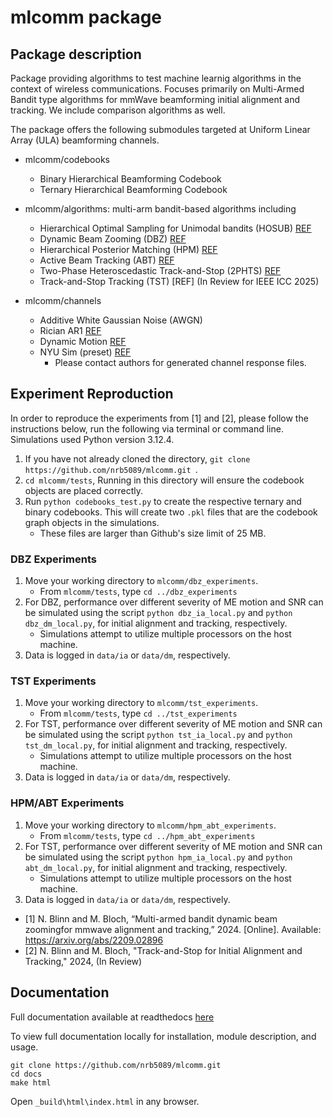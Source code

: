 # mlcomm package

## Package description

Package providing algorithms to test machine learnig algorithms in the context of wireless communications. Focuses primarily on Multi-Armed Bandit type algorithms for mmWave beamforming initial alignment and tracking.  We include comparison algorithms as well.

The package offers the following submodules targeted at Uniform Linear Array (ULA) beamforming channels.  

- mlcomm/codebooks
    - Binary Hierarchical Beamforming Codebook
    - Ternary Hierarchical Beamforming Codebook
    
- mlcomm/algorithms: multi-arm bandit-based algorithms including
    - Hierarchical Optimal Sampling for Unimodal bandits (HOSUB) [REF](https://doi.org/10.1109/ICC42927.2021.9500373)
    - Dynamic Beam Zooming (DBZ) [REF](http://arxiv.org/abs/2209.02896) 
    - Hierarchical Posterior Matching (HPM) [REF](https://doi.org/10.1109/JSAC.2019.2933967)
    - Active Beam Tracking (ABT) [REF](https://doi.org/10.1109/ICC42927.2021.9500601)
    - Two-Phase Heteroscedastic Track-and-Stop (2PHTS) [REF](https://doi.org/10.1109/TWC.2022.3217131)
    - Track-and-Stop Tracking (TST) [REF] (In Review for IEEE ICC 2025)
        
- mlcomm/channels
    - Additive White Gaussian Noise (AWGN) 
    - Rician AR1 [REF](https://doi.org/10.1109/JSAC.2019.2933967)
    - Dynamic Motion [REF](http://arxiv.org/abs/2209.02896)
    - NYU Sim (preset) [REF](https://doi.org/10.1109/ICC.2017.7996792)
        - Please contact authors for generated channel response files.


## Experiment Reproduction

In order to reproduce the experiments from [1] and [2], please follow the instructions below, run the following via terminal or command line.  Simulations used Python version 3.12.4.

1. If you have not already cloned the directory, ```git clone https://github.com/nrb5089/mlcomm.git ```.
2. ```cd mlcomm/tests```, Running in this directory will ensure the codebook objects are placed correctly.
3. Run ```python codebooks_test.py``` to create the respective ternary and binary codebooks. This will create two ```.pkl``` files that are the codebook graph objects in the simulations.
    - These files are larger than Github's size limit of 25 MB.

### DBZ Experiments

1. Move your working directory to ```mlcomm/dbz_experiments```.
    - From ```mlcomm/tests```, type ```cd ../dbz_experiments```
2. For DBZ, performance over different severity of ME motion and SNR can be simulated using the script ```python dbz_ia_local.py``` and ```python dbz_dm_local.py```, for initial alignment and tracking, respectively.
    - Simulations attempt to utilize multiple processors on the host machine.
3. Data is logged in ```data/ia``` or ```data/dm```, respectively.

### TST Experiments

1. Move your working directory to ```mlcomm/tst_experiments```.
    - From ```mlcomm/tests```, type ```cd ../tst_experiments```
2. For TST, performance over different severity of ME motion and SNR can be simulated using the script ```python tst_ia_local.py``` and ```python tst_dm_local.py```, for initial alignment and tracking, respectively.
    - Simulations attempt to utilize multiple processors on the host machine.
3. Data is logged in ```data/ia``` or ```data/dm```, respectively.

### HPM/ABT Experiments

1. Move your working directory to ```mlcomm/hpm_abt_experiments```.
    - From ```mlcomm/tests```, type ```cd ../hpm_abt_experiments```
2. For TST, performance over different severity of ME motion and SNR can be simulated using the script ```python hpm_ia_local.py``` and ```python abt_dm_local.py```, for initial alignment and tracking, respectively.
    - Simulations attempt to utilize multiple processors on the host machine.
3. Data is logged in ```data/ia``` or ```data/dm```, respectively.

- [1] N. Blinn and M. Bloch, “Multi-armed bandit dynamic beam zoomingfor mmwave alignment and tracking,” 2024. [Online]. Available: https://arxiv.org/abs/2209.02896
- [2] N. Blinn and M. Bloch, "Track-and-Stop for Initial Alignment and Tracking," 2024, (In Review) 

## Documentation

Full documentation available at readthedocs [here](https://mlcomm.readthedocs.io/en/latest/)

To view full documentation locally for installation, module description, and usage.  

```
git clone https://github.com/nrb5089/mlcomm.git
cd docs
make html
```

Open ```_build\html\index.html``` in any browser.


